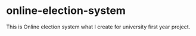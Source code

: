 # online-election-system
This is Online election system what I create for university first year project.
